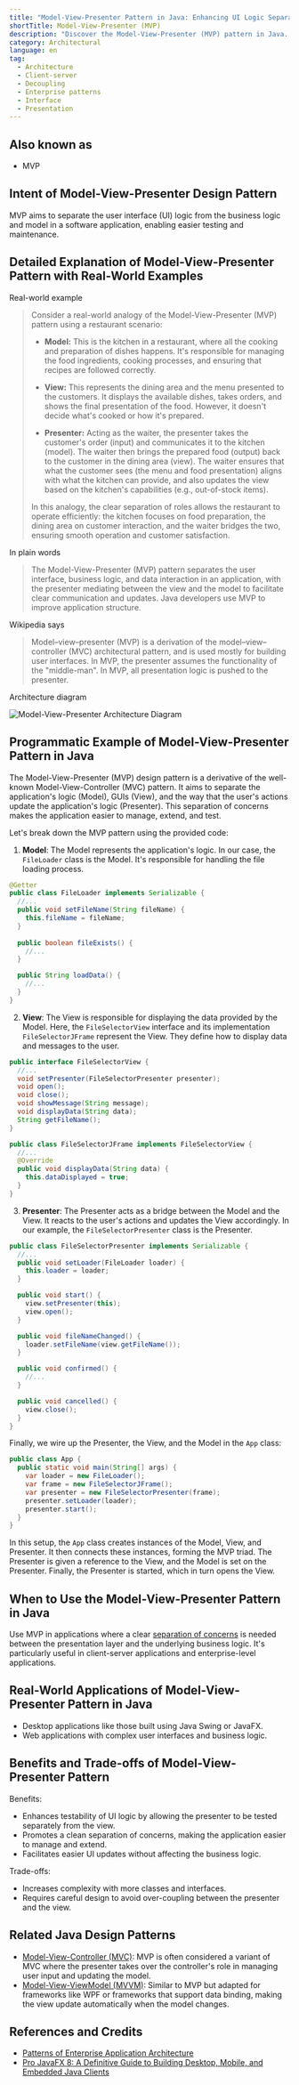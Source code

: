 ```yaml
---
title: "Model-View-Presenter Pattern in Java: Enhancing UI Logic Separation for Cleaner Code"
shortTitle: Model-View-Presenter (MVP)
description: "Discover the Model-View-Presenter (MVP) pattern in Java. Learn how it separates user interface, business logic, and data interaction to enhance testability and maintainability."
category: Architectural
language: en
tag:
  - Architecture
  - Client-server
  - Decoupling
  - Enterprise patterns
  - Interface
  - Presentation
---
```


## Also known as

* MVP

## Intent of Model-View-Presenter Design Pattern

MVP aims to separate the user interface (UI) logic from the business logic and model in a software application, enabling easier testing and maintenance.

## Detailed Explanation of Model-View-Presenter Pattern with Real-World Examples

Real-world example

> Consider a real-world analogy of the Model-View-Presenter (MVP) pattern using a restaurant scenario:
>
> - **Model:** This is the kitchen in a restaurant, where all the cooking and preparation of dishes happens. It's responsible for managing the food ingredients, cooking processes, and ensuring that recipes are followed correctly.
>
> - **View:** This represents the dining area and the menu presented to the customers. It displays the available dishes, takes orders, and shows the final presentation of the food. However, it doesn't decide what's cooked or how it's prepared.
>
> - **Presenter:** Acting as the waiter, the presenter takes the customer's order (input) and communicates it to the kitchen (model). The waiter then brings the prepared food (output) back to the customer in the dining area (view). The waiter ensures that what the customer sees (the menu and food presentation) aligns with what the kitchen can provide, and also updates the view based on the kitchen's capabilities (e.g., out-of-stock items).
>
> In this analogy, the clear separation of roles allows the restaurant to operate efficiently: the kitchen focuses on food preparation, the dining area on customer interaction, and the waiter bridges the two, ensuring smooth operation and customer satisfaction.

In plain words

> The Model-View-Presenter (MVP) pattern separates the user interface, business logic, and data interaction in an application, with the presenter mediating between the view and the model to facilitate clear communication and updates. Java developers use MVP to improve application structure.

Wikipedia says

> Model–view–presenter (MVP) is a derivation of the model–view–controller (MVC) architectural pattern, and is used mostly for building user interfaces. In MVP, the presenter assumes the functionality of the "middle-man". In MVP, all presentation logic is pushed to the presenter.

Architecture diagram

![Model-View-Presenter Architecture Diagram](./etc/mvp-architecture-diagram.png)


## Programmatic Example of Model-View-Presenter Pattern in Java

The Model-View-Presenter (MVP) design pattern is a derivative of the well-known Model-View-Controller (MVC) pattern. It aims to separate the application's logic (Model), GUIs (View), and the way that the user's actions update the application's logic (Presenter). This separation of concerns makes the application easier to manage, extend, and test.

Let's break down the MVP pattern using the provided code:

1. **Model**: The Model represents the application's logic. In our case, the `FileLoader` class is the Model. It's responsible for handling the file loading process.

```java
@Getter
public class FileLoader implements Serializable {
  //...
  public void setFileName(String fileName) {
    this.fileName = fileName;
  }
  
  public boolean fileExists() {
    //...
  }

  public String loadData() {
    //...
  }
}
```

2. **View**: The View is responsible for displaying the data provided by the Model. Here, the `FileSelectorView` interface and its implementation `FileSelectorJFrame` represent the View. They define how to display data and messages to the user.

```java
public interface FileSelectorView {
  //...
  void setPresenter(FileSelectorPresenter presenter);
  void open();
  void close();
  void showMessage(String message);
  void displayData(String data);
  String getFileName();
}

public class FileSelectorJFrame implements FileSelectorView {
  //...
  @Override
  public void displayData(String data) {
    this.dataDisplayed = true;
  }
}
```

3. **Presenter**: The Presenter acts as a bridge between the Model and the View. It reacts to the user's actions and updates the View accordingly. In our example, the `FileSelectorPresenter` class is the Presenter.

```java
public class FileSelectorPresenter implements Serializable {
  //...
  public void setLoader(FileLoader loader) {
    this.loader = loader;
  }

  public void start() {
    view.setPresenter(this);
    view.open();
  }

  public void fileNameChanged() {
    loader.setFileName(view.getFileName());
  }

  public void confirmed() {
    //...
  }

  public void cancelled() {
    view.close();
  }
}
```

Finally, we wire up the Presenter, the View, and the Model in the `App` class:

```java
public class App {
  public static void main(String[] args) {
    var loader = new FileLoader();
    var frame = new FileSelectorJFrame();
    var presenter = new FileSelectorPresenter(frame);
    presenter.setLoader(loader);
    presenter.start();
  }
}
```

In this setup, the `App` class creates instances of the Model, View, and Presenter. It then connects these instances, forming the MVP triad. The Presenter is given a reference to the View, and the Model is set on the Presenter. Finally, the Presenter is started, which in turn opens the View.

## When to Use the Model-View-Presenter Pattern in Java

Use MVP in applications where a clear [separation of concerns](https://java-design-patterns.com/principles/#separation-of-concerns) is needed between the presentation layer and the underlying business logic. It's particularly useful in client-server applications and enterprise-level applications.

## Real-World Applications of Model-View-Presenter Pattern in Java

* Desktop applications like those built using Java Swing or JavaFX.
* Web applications with complex user interfaces and business logic.

## Benefits and Trade-offs of Model-View-Presenter Pattern

Benefits:

* Enhances testability of UI logic by allowing the presenter to be tested separately from the view.
* Promotes a clean separation of concerns, making the application easier to manage and extend.
* Facilitates easier UI updates without affecting the business logic.

Trade-offs:

* Increases complexity with more classes and interfaces.
* Requires careful design to avoid over-coupling between the presenter and the view.

## Related Java Design Patterns

* [Model-View-Controller (MVC)](https://java-design-patterns.com/patterns/model-view-controller/): MVP is often considered a variant of MVC where the presenter takes over the controller's role in managing user input and updating the model.
* [Model-View-ViewModel (MVVM)](https://java-design-patterns.com/patterns/model-view-viewmodel/): Similar to MVP but adapted for frameworks like WPF or frameworks that support data binding, making the view update automatically when the model changes.

## References and Credits

* [Patterns of Enterprise Application Architecture](https://amzn.to/3WfKBPR)
* [Pro JavaFX 8: A Definitive Guide to Building Desktop, Mobile, and Embedded Java Clients](https://amzn.to/4a8qcQ1)
